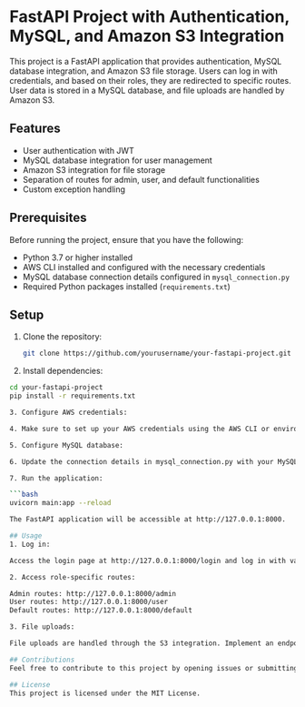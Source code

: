 # FastAPI Project with Authentication, MySQL, and Amazon S3 Integration

This project is a FastAPI application that provides authentication, MySQL database integration, and Amazon S3 file storage. Users can log in with credentials, and based on their roles, they are redirected to specific routes. User data is stored in a MySQL database, and file uploads are handled by Amazon S3.

## Features

- User authentication with JWT
- MySQL database integration for user management
- Amazon S3 integration for file storage
- Separation of routes for admin, user, and default functionalities
- Custom exception handling

## Prerequisites

Before running the project, ensure that you have the following:

- Python 3.7 or higher installed
- AWS CLI installed and configured with the necessary credentials
- MySQL database connection details configured in `mysql_connection.py`
- Required Python packages installed (`requirements.txt`)

## Setup

1. Clone the repository:

   ```bash
   git clone https://github.com/yourusername/your-fastapi-project.git

2. Install dependencies:

  ```bash
  cd your-fastapi-project
  pip install -r requirements.txt

3. Configure AWS credentials:

4. Make sure to set up your AWS credentials using the AWS CLI or environment variables.

5. Configure MySQL database:

6. Update the connection details in mysql_connection.py with your MySQL database credentials.

7. Run the application:

  ```bash
  uvicorn main:app --reload

The FastAPI application will be accessible at http://127.0.0.1:8000.

## Usage
1. Log in:

Access the login page at http://127.0.0.1:8000/login and log in with valid credentials. Users are redirected based on their roles.

2. Access role-specific routes:

Admin routes: http://127.0.0.1:8000/admin
User routes: http://127.0.0.1:8000/user
Default routes: http://127.0.0.1:8000/default

3. File uploads:

File uploads are handled through the S3 integration. Implement an endpoint to handle file uploads and associate file paths with users.

## Contributions
Feel free to contribute to this project by opening issues or submitting pull requests. Your feedback and contributions are welcome!

## License
This project is licensed under the MIT License.
